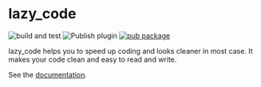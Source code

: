 # lazy_code

![build and test](https://github.com/tbm98/lazy_code/workflows/build%20and%20test/badge.svg?branch=master)
![Publish plugin](https://github.com/tbm98/lazy_code/workflows/Publish%20plugin/badge.svg)
[![pub package](https://img.shields.io/pub/v/lazy_code.svg)](https://pub.dev/packages/lazy_code)

lazy_code helps you to speed up coding and looks cleaner in most case. It makes your code clean and easy to read and write.

See the [documentation](https://pub.dev/documentation/lazy_code/latest/lazy_code/lazy_code-library.html).